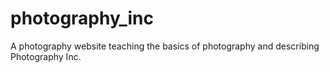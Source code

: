 # photography_inc
A photography website teaching the basics of photography and describing Photography Inc. 
